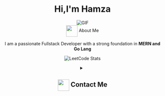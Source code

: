 <h1 align="center">Hi,I'm Hamza</h1>
<div align="center">
 <img alt="GIF" src="https://media4.giphy.com/media/11KzOet1ElBDz2/giphy.gif?cid=6c09b952ufa3xxbbm0mpuadm2zaik3wjp4m9luz2ly0lyz8d&ep=v1_internal_gif_by_id&rid=giphy.gif&ct=g" />
  <br>
  <img align ='center' src="https://i.giphy.com/media/v1.Y2lkPTc5MGI3NjExdjh2dDM4bDhyYzM5NmppaHJ6dG56Mmh3bTkyanFkdWRvZ3R1cGoycSZlcD12MV9pbnRlcm5hbF9naWZfYnlfaWQmY3Q9ZQ/LOnt6uqjD9OexmQJRB/giphy.gif" width="37" /> About Me

I am a passionate Fullstack Developer with a strong foundation in **MERN and Go Lang**
  <div align="center">

  ![LeetCode Stats](https://leetcode.card.workers.dev/rehman_hamza?theme=auto&font=baloo&extension=null)

  </div>
  <details>
  <summary><h2> <img align="center" src="https://github.com/mohdhamzarehman/mohdhamzarehman/blob/main/icons/Contact.gif" width="37"/> Contact Me</h2></summary>
  <p>
    <i>You can reach out to me via</i>
    <a href="mailto:[mohdhamzarehman@gmail.com]">
      <img align="center" src="https://github.com/mohdhamzarehman/mohdhamzarehman/blob/main/icons/Gmail.gif" width="100"/>
    </a>
  </p>
</details>
</div>
